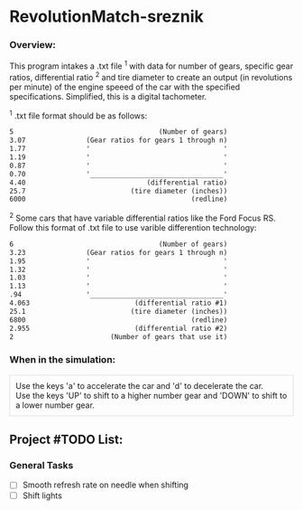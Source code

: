 # RevolutionMatch-sreznik

### Overview:
This program intakes a .txt file <sup>1</sup> with data for number of gears, specific gear ratios, differential ratio <sup>2</sup> and tire diameter to create an output (in revolutions per minute) of the engine speeed of the car with the specified specifications. Simplified, this is a digital tachometer.

<sup>1</sup> .txt file format should be as follows:
```txt
5                                    (Number of gears)
3.07               (Gear ratios for gears 1 through n)
1.77               '                                 '
1.19               '                                 '
0.87               '                                 '
0.70               '_________________________________'
4.40                              (differential ratio)
25.7                          (tire diameter (inches))
6000                                         (redline)
```

<sup>2</sup> Some cars that have variable differential ratios like the Ford Focus RS. Follow this format of .txt file to use varible differention technology:
```txt
6                                    (Number of gears)
3.23               (Gear ratios for gears 1 through n)
1.95               '                                 '
1.32               '                                 '
1.03               '                                 '
1.13               '                                 '
.94                '_________________________________'
4.063                          (differential ratio #1)
25.1                          (tire diameter (inches))
6800                                         (redline)
2.955                          (differential ratio #2)
2                        (Number of gears that use it)
```

### When in the simulation:
<div style="background-color; border: 1.5px solid #ddd; padding: 10px;">
Use the keys 'a' to accelerate the car and 'd' to decelerate the car. <br>
Use the keys 'UP' to shift to a higher number gear and 'DOWN' to shift to a lower number gear.</div>

## Project #TODO List:
### General Tasks
- [ ] Smooth refresh rate on needle when shifting
- [ ] Shift lights